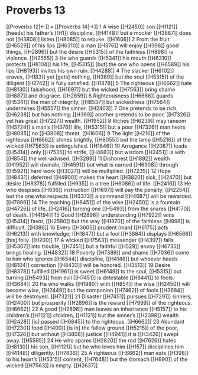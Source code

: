 # Proverbs 13
[[Proverbs 12|←]] • [[Proverbs 14|→]]
1 A wise [[H2450]] son [[H1121]] [heeds] his father’s [[H1]] discipline, [[H4148]] but a mocker [[H3887]] does not [[H3808]] listen [[H8085]] to rebuke. [[H1606]] 
2 From the fruit [[H6529]] of his lips [[H6310]] a man [[H376]] will enjoy [[H398]] good things, [[H2896]] but the desire [[H5315]] of the faithless [[H898]] is violence. [[H2555]] 
3 He who guards [[H5341]] his mouth [[H6310]] protects [[H8104]] his life, [[H5315]] [but] the one who opens [[H6589]] his lips [[H8193]] invites his own ruin. [[H4288]] 
4 The slacker [[H6102]] craves, [[H183]] yet [gets] nothing, [[H369]] but the soul [[H5315]] of the diligent [[H2742]] is fully satisfied. [[H1878]] 
5 The righteous [[H6662]] hate [[H8130]] falsehood, [[H1697]] but the wicked [[H7563]] bring shame [[H887]] and disgrace. [[H2659]] 
6 Righteousness [[H6666]] guards [[H5341]] the man of integrity, [[H8537]] but wickedness [[H7564]] undermines [[H5557]] the sinner. [[H2403]] 
7 One pretends to be rich, [[H6238]] but has nothing; [[H369]] another pretends to be poor, [[H7326]] yet has great [[H7227]] wealth. [[H1952]] 
8 Riches [[H6239]] may ransom [[H3724]] a man’s [[H376]] life, [[H5315]] but a poor [[H7326]] man hears [[H8085]] no [[H3808]] threat. [[H1606]] 
9 The light [[H216]] of the righteous [[H6662]] shines brightly, [[H8055]] but the lamp [[H5216]] of the wicked [[H7563]] is extinguished. [[H1846]] 
10 Arrogance [[H2087]] leads [[H5414]] only [[H7535]] to strife, [[H4683]] but wisdom [[H2451]] is with [[H854]] the well-advised. [[H3289]] 
11 Dishonest [[H1892]] wealth [[H1952]] will dwindle, [[H4591]] but what is earned [[H6908]] through [[H5921]] hard work [[H3027]] will be multiplied. [[H7235]] 
12 Hope [[H8431]] deferred [[H4900]] makes the heart [[H3820]] sick, [[H2470]] but desire [[H8378]] fulfilled [[H935]] is a tree [[H6086]] of life. [[H2416]] 
13 He who despises [[H936]] instruction [[H1697]] will pay the penalty, [[H2254]] but the one who respects [[H3373]] a command [[H4687]] will be rewarded. [[H7999]] 
14 The teaching [[H8451]] of the wise [[H2450]] is a fountain [[H4726]] of life, [[H2416]] turning one [[H5493]] from the snares [[H4170]] of death. [[H4194]] 
15 Good [[H2896]] understanding [[H7922]] wins [[H5414]] favor, [[H2580]] but the way [[H1870]] of the faithless [[H898]] is difficult. [[H386]] 
16 Every [[H3605]] prudent [man] [[H6175]] acts [[H6213]] with knowledge, [[H1847]] but a fool [[H3684]] displays [[H6566]] [his] folly. [[H200]] 
17 A wicked [[H7563]] messenger [[H4397]] falls [[H5307]] into trouble, [[H7451]] but a faithful [[H529]] envoy [[H6735]] brings healing. [[H4832]] 
18 Poverty [[H7389]] and shame [[H7036]] come to him who ignores [[H6544]] discipline, [[H4148]] but whoever heeds [[H8104]] correction [[H8433]] will be honored. [[H3513]] 
19 Desire [[H8378]] fulfilled [[H1961]] is sweet [[H6149]] to the soul, [[H5315]] but turning [[H5493]] from evil [[H7451]] is detestable [[H8441]] to fools. [[H3684]] 
20 He who walks [[H1980]] with [[H854]] the wise [[H2450]] will become wise, [[H2449]] but the companion [[H7462]] of fools [[H3684]] will be destroyed. [[H7321]] 
21 Disaster [[H7451]] pursues [[H7291]] sinners, [[H2400]] but prosperity [[H2896]] is the reward [[H7999]] of the righteous. [[H6662]] 
22 A good [[H2896]] man leaves an inheritance [[H5157]] to his children’s [[H1121]] children, [[H1121]] but the sinner’s [[H2398]] wealth [[H2428]] [is] passed [[H6845]] to the righteous. [[H6662]] 
23 Abundant [[H7230]] food [[H400]] [is in] the fallow ground [[H5215]] of the poor, [[H7326]] but without [[H3808]] justice [[H4941]] it is [[H3426]] swept away. [[H5595]] 
24 He who spares [[H2820]] the rod [[H7626]] hates [[H8130]] his son, [[H1121]] but he who loves him [[H157]] disciplines him [[H4148]] diligently. [[H7836]] 
25 A righteous [[H6662]] man eats [[H398]] to his heart’s [[H5315]] content, [[H7648]] but the stomach [[H990]] of the wicked [[H7563]] is empty. [[H2637]] 
